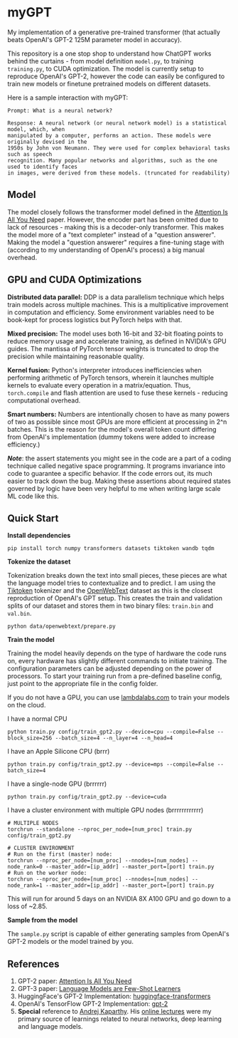 # myGPT
My implementation of a generative pre-trained transformer (that actually beats OpenAI's GPT-2 125M parameter model in accuracy).

This repository is a one stop shop to understand how ChatGPT works behind the curtains - from model definition `model.py`, to training `training.py`, to CUDA optimization. The model is currently setup to reproduce OpenAI's GPT-2, however the code can easily be configured to train new models or finetune pretrained models on different datasets.

Here is a sample interaction with myGPT:
```
Prompt: What is a neural network?

Response: A neural network (or neural network model) is a statistical model, which, when
manipulated by a computer, performs an action. These models were originally devised in the
1950s by John von Neumann. They were used for complex behavioral tasks such as speech
recognition. Many popular networks and algorithms, such as the one used to identify faces
in images, were derived from these models. (truncated for readability)
```

## Model
The model closely follows the transformer model defined in the [Attention Is All You Need](https://arxiv.org/abs/1706.03762) paper. However, the encoder part has been omitted due to lack of resources - making this is a decoder-only transformer. This makes the model more of a "text completer" instead of a "question answerer". Making the model a "question answerer" requires a fine-tuning stage with (according to my understanding of OpenAI's process) a big manual overhead.

## GPU and CUDA Optimizations
**Distributed data parallel:** DDP is a data parallelism technique which helps train models across multiple machines. This is a multiplicative improvement in computation and efficiency. Some environment variables need to be book-kept for process logistics but PyTorch helps with that.

**Mixed precision:** The model uses both 16-bit and 32-bit floating points to reduce memory usage and accelerate training, as defined in NVIDIA's GPU guides. The mantissa of PyTorch tensor weights is truncated to drop the precision while maintaining reasonable quality.

**Kernel fusion:** Python's interpreter introduces inefficiencies when performing arithmetic of PyTorch tensors, wherein it launches multiple kernels to evaluate every operation in a matrix/equation. Thus, `torch.compile` and flash attention are used to fuse these kernels - reducing computational overhead.

**Smart numbers:** Numbers are intentionally chosen to have as many powers of two as possible since most GPUs are more efficient at processing in 2^n batches. This is the reason for the model's overall token count differing from OpenAI's implementation (dummy tokens were added to increase efficiency.)

***Note***: the assert statements you might see in the code are a part of a coding technique called negative space programming. It programs invariance into code to guarantee a specific behavior.  If the code errors out, its much easier to track down the bug. Making these assertions about required states governed by logic have been very helpful to me when writing large scale ML code like this.

## Quick Start
**Install dependencies**
```
pip install torch numpy transformers datasets tiktoken wandb tqdm
```

**Tokenize the dataset**

Tokenization breaks down the text into small pieces, these pieces are what the language model tries to contextualize and to predict. I am using the [Tiktoken](https://github.com/openai/tiktoken) tokenizer and the [OpenWebText](https://openwebtext2.readthedocs.io/en/latest/) dataset as this is the closest reproduction of OpenAI's GPT setup. This creates the train and validation splits of our dataset and stores them in two binary files: `train.bin` and `val.bin`.
```
python data/openwebtext/prepare.py
```

**Train the model**

Training the model heavily depends on the type of hardware the code runs on, every hardware has slightly different commands to initiate training. The configuration parameters can be adjusted depending on the power of processors. To start your training run from a pre-defined baseline config, just point to the appropriate file in the config folder.

If you do not have a GPU, you can use [lambdalabs.com](https://lambdalabs.com/) to train your models on the cloud. 

I have a normal CPU
```
python train.py config/train_gpt2.py --device=cpu --compile=False --block_size=256 --batch_size=4 --n_layer=4 --n_head=4
```

I have an Apple Silicone CPU (brrr)
```
python train.py config/train_gpt2.py --device=mps --compile=False --batch_size=4
```

I have a single-node GPU (brrrrrr)
```
python train.py config/train_gpt2.py --device=cuda
```

I have a cluster environment with multiple GPU nodes (brrrrrrrrrrrr)
```
# MULTIPLE NODES
torchrun --standalone --nproc_per_node=[num_proc] train.py config/train_gpt2.py

# CLUSTER ENVIRONMENT
# Run on the first (master) node:
torchrun --nproc_per_node=[num_proc] --nnodes=[num_nodes] --node_rank=0 --master_addr=[ip_addr] --master_port=[port] train.py
# Run on the worker node:
torchrun --nproc_per_node=[num_proc] --nnodes=[num_nodes] --node_rank=1 --master_addr=[ip_addr] --master_port=[port] train.py
```
This will run for around 5 days on an NVIDIA 8X A100 GPU and go down to a loss of ~2.85. 

**Sample from the model**

The `sample.py` script is capable of either generating samples from OpenAI's GPT-2 models or the model trained by you. 

## References
1. GPT-2 paper: [Attention Is All You Need](https://arxiv.org/abs/1706.03762)
2. GPT-3 paper: [Language Models are Few-Shot Learners](https://arxiv.org/abs/2005.14165)
4. HuggingFace's GPT-2 Implementation: [huggingface-transformers](https://github.com/huggingface/transformers/blob/main/src/transformers/models/gpt2/modeling_gpt2.py)
5. OpenAI's TensorFlow GPT-2 Implementation: [gpt-2](https://github.com/openai/gpt-2/blob/master/src/model.py)
6. **Special** reference to [Andrej Kaparthy](https://karpathy.ai/). His [online lectures](https://karpathy.ai/zero-to-hero.html) were my primary source of learnings related to neural networks, deep learning and language models.